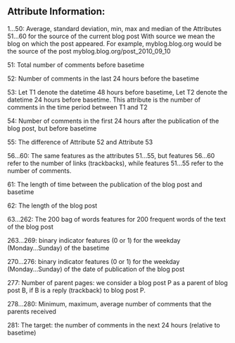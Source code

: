 ## Attribute Information:

1...50:
Average, standard deviation, min, max and median of the 
Attributes 51...60 for the source of the current blog post
With source we mean the blog on which the post appeared.
For example, myblog.blog.org would be the source of
the post myblog.blog.org/post_2010_09_10

51: Total number of comments before basetime

52: Number of comments in the last 24 hours before the
basetime

53: Let T1 denote the datetime 48 hours before basetime,
Let T2 denote the datetime 24 hours before basetime.
This attribute is the number of comments in the time period
between T1 and T2

54: Number of comments in the first 24 hours after the
publication of the blog post, but before basetime

55: The difference of Attribute 52 and Attribute 53

56...60:
The same features as the attributes 51...55, but
features 56...60 refer to the number of links (trackbacks),
while features 51...55 refer to the number of comments.

61: The length of time between the publication of the blog post
and basetime

62: The length of the blog post

63...262:
The 200 bag of words features for 200 frequent words of the
text of the blog post

263...269: binary indicator features (0 or 1) for the weekday
(Monday...Sunday) of the basetime

270...276: binary indicator features (0 or 1) for the weekday
(Monday...Sunday) of the date of publication of the blog
post

277: Number of parent pages: we consider a blog post P as a
parent of blog post B, if B is a reply (trackback) to
blog post P.

278...280:
Minimum, maximum, average number of comments that the
parents received

281: The target: the number of comments in the next 24 hours
(relative to basetime)
